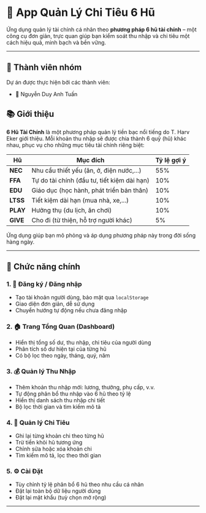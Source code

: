 # 💸 App Quản Lý Chi Tiêu 6 Hũ

Ứng dụng quản lý tài chính cá nhân theo **phương pháp 6 hũ tài chính** – một công cụ đơn giản, trực quan giúp bạn kiểm soát thu nhập và chi tiêu một cách hiệu quả, minh bạch và bền vững.

---
## 👥 Thành viên nhóm

Dự án được thực hiện bởi các thành viên:
- 🧑 Nguyễn Duy Anh Tuấn
## 📚 Giới thiệu
**6 Hũ Tài Chính** là một phương pháp quản lý tiền bạc nổi tiếng do T. Harv Eker giới thiệu. Mỗi khoản thu nhập sẽ được chia thành 6 quỹ (hũ) khác nhau, phục vụ cho những mục tiêu tài chính riêng biệt:

| Hũ | Mục đích | Tỷ lệ gợi ý |
|----|----------|-------------|
| **NEC** | Nhu cầu thiết yếu (ăn, ở, điện nước,...) | 55% |
| **FFA** | Tự do tài chính (đầu tư, tiết kiệm dài hạn) | 10% |
| **EDU** | Giáo dục (học hành, phát triển bản thân) | 10% |
| **LTSS** | Tiết kiệm dài hạn (mua nhà, xe,...) | 10% |
| **PLAY** | Hưởng thụ (du lịch, ăn chơi) | 10% |
| **GIVE** | Cho đi (từ thiện, hỗ trợ người khác) | 5% |

Ứng dụng giúp bạn mô phỏng và áp dụng phương pháp này trong đời sống hàng ngày.

---

## 🚀 Chức năng chính

### 1. 👤 Đăng ký / Đăng nhập
- Tạo tài khoản người dùng, bảo mật qua `localStorage`
- Giao diện đơn giản, dễ sử dụng
- Chuyển hướng tự động nếu chưa đăng nhập

### 2. 🏠 Trang Tổng Quan (Dashboard)
- Hiển thị tổng số dư, thu nhập, chi tiêu của người dùng
- Phân tích số dư hiện tại của từng hũ
- Có bộ lọc theo ngày, tháng, quý, năm

### 3. 💰 Quản lý Thu Nhập
- Thêm khoản thu nhập mới: lương, thưởng, phụ cấp, v.v.
- Tự động phân bổ thu nhập vào 6 hũ theo tỷ lệ
- Hiển thị danh sách thu nhập chi tiết
- Bộ lọc thời gian và tìm kiếm mô tả

### 4. 💸 Quản lý Chi Tiêu
- Ghi lại từng khoản chi theo từng hũ
- Trừ tiền khỏi hũ tương ứng
- Chỉnh sửa hoặc xóa khoản chi
- Tìm kiếm mô tả, lọc theo thời gian

### 5. ⚙️ Cài Đặt
- Tùy chỉnh tỷ lệ phân bổ 6 hũ theo nhu cầu cá nhân
- Đặt lại toàn bộ dữ liệu người dùng
- Đặt lại mật khẩu (tuỳ chọn mở rộng)

---

